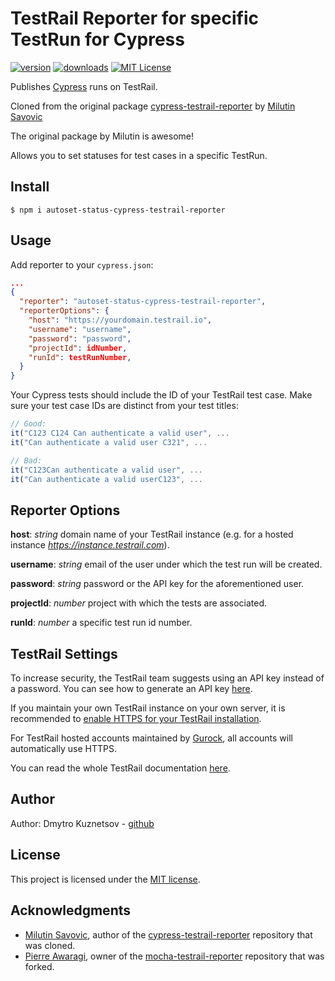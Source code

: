 # TestRail Reporter for specific TestRun for Cypress

[![version](https://img.shields.io/npm/v/cypress-testrail-reporter.svg)](https://www.npmjs.com/package/autoset-status-cypress-testrail-reporter)
[![downloads](https://img.shields.io/npm/dt/cypress-testrail-reporter.svg)](https://www.npmjs.com/package/autoset-status-cypress-testrail-reporter)
[![MIT License](https://img.shields.io/github/license/Vivify-Ideas/cypress-testrail-reporter.svg)](https://github.com/dkuznetsov21/autoset-status-cypress-testrail-reporter/blob/main/LICENSE.md)

Publishes [Cypress](https://www.cypress.io/) runs on TestRail.

Cloned from the original package [cypress-testrail-reporter](https://github.com/Vivify-Ideas/cypress-testrail-reporter) by [Milutin Savovic](https://github.com/mickosav)

The original package by Milutin is awesome!

Allows you to set statuses for test cases in a specific TestRun.

## Install

```shell
$ npm i autoset-status-cypress-testrail-reporter
```

## Usage

Add reporter to your `cypress.json`:

```json
...
{
  "reporter": "autoset-status-cypress-testrail-reporter",
  "reporterOptions": {
    "host": "https://yourdomain.testrail.io",
    "username": "username",
    "password": "password",
    "projectId": idNumber,
    "runId": testRunNumber,
  }
}
```

Your Cypress tests should include the ID of your TestRail test case. Make sure your test case IDs are distinct from your test titles:

```Javascript
// Good:
it("C123 C124 Can authenticate a valid user", ...
it("Can authenticate a valid user C321", ...

// Bad:
it("C123Can authenticate a valid user", ...
it("Can authenticate a valid userC123", ...
```

## Reporter Options

**host**: _string_ domain name of your TestRail instance (e.g. for a hosted instance _https://instance.testrail.com_).

**username**: _string_ email of the user under which the test run will be created.

**password**: _string_ password or the API key for the aforementioned user.

**projectId**: _number_ project with which the tests are associated.

**runId**: _number_ a specific test run id number.

## TestRail Settings

To increase security, the TestRail team suggests using an API key instead of a password. You can see how to generate an API key [here](http://docs.gurock.com/testrail-api2/accessing#username_and_api_key).

If you maintain your own TestRail instance on your own server, it is recommended to [enable HTTPS for your TestRail installation](http://docs.gurock.com/testrail-admin/admin-securing#using_https).

For TestRail hosted accounts maintained by [Gurock](http://www.gurock.com/), all accounts will automatically use HTTPS.

You can read the whole TestRail documentation [here](http://docs.gurock.com/).

## Author

Author: Dmytro Kuznetsov - [github](https://github.com/dkuznetsov21)

## License

This project is licensed under the [MIT license](/LICENSE.md).

## Acknowledgments

* [Milutin Savovic](https://github.com/mickosav), author of the [cypress-testrail-reporter](https://github.com/Vivify-Ideas/cypress-testrail-reporter) repository that was cloned.
* [Pierre Awaragi](https://github.com/awaragi), owner of the [mocha-testrail-reporter](https://github.com/awaragi/mocha-testrail-reporter) repository that was forked.
